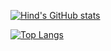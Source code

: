 [![Hind's GitHub stats](https://github-readme-stats.vercel.app/api?username=hind-sagar-biswas)](https://github.com/hind-sagar-biswas)

[![Top Langs](https://github-readme-stats.vercel.app/api/top-langs/?username=hind-sagar-biswas&layout=compact)](https://github.com/hind-sagar-biswas)
